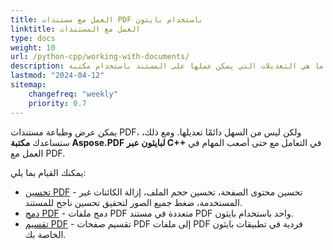 ```yaml
---
title: العمل مع مستندات PDF باستخدام بايثون
linktitle: العمل مع المستندات
type: docs
weight: 10
url: /python-cpp/working-with-documents/
description: يصف لك هذا المقال ما هي التعديلات التي يمكن عملها على المستند باستخدام مكتبة Aspose.PDF لبايثون عبر C++.
lastmod: "2024-04-12"
sitemap:
    changefreq: "weekly"
    priority: 0.7
---
```


يمكن عرض وطباعة مستندات PDF، ولكن ليس من السهل دائمًا تعديلها. ومع ذلك، ستساعدك **مكتبة Aspose.PDF لبايثون عبر C++** في التعامل مع حتى أصعب المهام في العمل مع PDF.

يمكنك القيام بما يلي:

- [تحسين PDF](/pdf/python-cpp/optimize-pdf/) - تحسين محتوى الصفحة، تحسين حجم الملف، إزالة الكائنات غير المستخدمة، ضغط جميع الصور لتحقيق تحسين ناجح للمستند.
- [دمج PDF](/pdf/python-cpp/merge-pdf-documents/) - دمج ملفات PDF متعددة في مستند PDF واحد باستخدام بايثون.
- [تقسيم PDF](/pdf/python-cpp/split-document/) - تقسيم صفحات PDF إلى ملفات PDF فردية في تطبيقات بايثون الخاصة بك.
